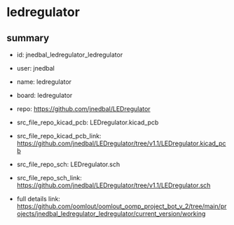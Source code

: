 # ledregulator
 
## summary 
* id: jnedbal_ledregulator_ledregulator
* user: jnedbal
* name: ledregulator
* board: ledregulator
* repo: https://github.com/jnedbal/LEDregulator
* src_file_repo_kicad_pcb: LEDregulator.kicad_pcb
* src_file_repo_kicad_pcb_link: https://github.com/jnedbal/LEDregulator/tree/v1.1/LEDregulator.kicad_pcb


* src_file_repo_sch: LEDregulator.sch
* src_file_repo_sch_link: https://github.com/jnedbal/LEDregulator/tree/v1.1/LEDregulator.sch
* full details link: https://github.com/oomlout/oomlout_oomp_project_bot_v_2/tree/main/projects/jnedbal_ledregulator_ledregulator/current_version/working  






